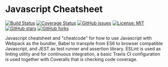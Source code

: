 # Javascript Cheatsheet
[![Build Status](https://travis-ci.org/ggjersund/JavascriptCheatsheet.svg?branch=master)](https://travis-ci.org/ggjersund/JavascriptCheatsheet)
[![Coverage Status](https://coveralls.io/repos/github/ggjersund/JavascriptCheatsheet/badge.svg?branch=master&service=github)](https://coveralls.io/github/ggjersund/JavascriptCheatsheet?branch=master&service=github)
[![GitHub issues](https://img.shields.io/github/issues/ggjersund/JavascriptCheatsheet)](https://github.com/ggjersund/JavascriptCheatsheet/issues)
[![License: MIT](https://img.shields.io/badge/License-MIT-yellow.svg)](https://opensource.org/licenses/MIT)
[![GitHub stars](https://img.shields.io/github/stars/ggjersund/JavascriptCheatsheet)](https://github.com/ggjersund/JavascriptCheatsheet/stargazers)
[![GitHub forks](https://img.shields.io/github/forks/ggjersund/JavascriptCheatsheet)](https://github.com/ggjersund/JavascriptCheatsheet/network)

Javascript cheatsheet and "cheatcode" for how to use Javascript with Webpack as the bundler, Babel to transpile from ES6 to browser compatible Javascript, and JEST as test runner and assertion library. ESLint is used as linting utility and for continuous integration, a basic Travis CI configuration is used together with Coveralls that is checking code coverage.
